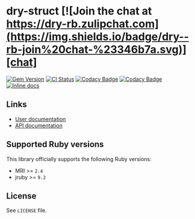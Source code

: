 [gem]: https://rubygems.org/gems/dry-struct
[actions]: https://github.com/dry-rb/dry-struct/actions
[codacy]: https://www.codacy.com/gh/dry-rb/dry-struct
[chat]: https://dry-rb.zulipchat.com
[inchpages]: http://inch-ci.org/github/dry-rb/dry-struct

# dry-struct [![Join the chat at https://dry-rb.zulipchat.com](https://img.shields.io/badge/dry--rb-join%20chat-%23346b7a.svg)][chat]

[![Gem Version](https://badge.fury.io/rb/dry-struct.svg)][gem]
[![CI Status](https://github.com/dry-rb/dry-struct/workflows/ci/badge.svg)][actions]
[![Codacy Badge](https://api.codacy.com/project/badge/Grade/961f5c776f1d49218b2cede3745e059c)][codacy]
[![Codacy Badge](https://api.codacy.com/project/badge/Coverage/961f5c776f1d49218b2cede3745e059c)][codacy]
[![Inline docs](http://inch-ci.org/github/dry-rb/dry-struct.svg?branch=master)][inchpages]

## Links

* [User documentation](http://dry-rb.org/gems/dry-struct)
* [API documentation](http://rubydoc.info/gems/dry-struct)

## Supported Ruby versions

This library officially supports the following Ruby versions:

* MRI >= `2.4`
* jruby >= `9.2`

## License

See `LICENSE` file.
